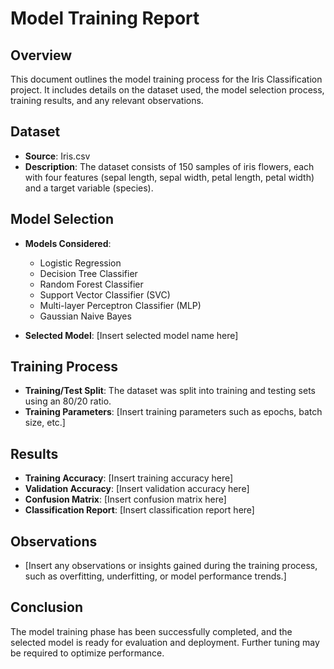 # Model Training Report

## Overview
This document outlines the model training process for the Iris Classification project. It includes details on the dataset used, the model selection process, training results, and any relevant observations.

## Dataset
- **Source**: Iris.csv
- **Description**: The dataset consists of 150 samples of iris flowers, each with four features (sepal length, sepal width, petal length, petal width) and a target variable (species).

## Model Selection
- **Models Considered**:
  - Logistic Regression
  - Decision Tree Classifier
  - Random Forest Classifier
  - Support Vector Classifier (SVC)
  - Multi-layer Perceptron Classifier (MLP)
  - Gaussian Naive Bayes

- **Selected Model**: [Insert selected model name here]

## Training Process
- **Training/Test Split**: The dataset was split into training and testing sets using an 80/20 ratio.
- **Training Parameters**: [Insert training parameters such as epochs, batch size, etc.]

## Results
- **Training Accuracy**: [Insert training accuracy here]
- **Validation Accuracy**: [Insert validation accuracy here]
- **Confusion Matrix**: [Insert confusion matrix here]
- **Classification Report**: [Insert classification report here]

## Observations
- [Insert any observations or insights gained during the training process, such as overfitting, underfitting, or model performance trends.]

## Conclusion
The model training phase has been successfully completed, and the selected model is ready for evaluation and deployment. Further tuning may be required to optimize performance.